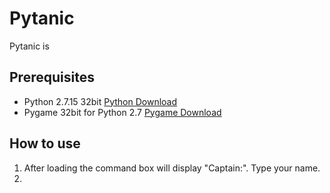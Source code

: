 # Pytanic

Pytanic is 

## Prerequisites

* Python 2.7.15 32bit [Python Download](https://www.python.org/downloads/release/python-2715/)  
* Pygame 32bit for Python 2.7 [Pygame Download](http://pygame.org/ftp/pygame-1.9.2a0.win32-py2.7.msi)  
  

## How to use

1. After loading the command box will display "Captain:". Type your name.
1. 